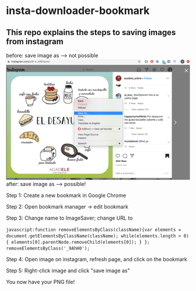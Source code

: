 # insta-downloader-bookmark


## This repo explains the steps to saving images from instagram 

before: save image as --> not possible
![before](images/before.png)
after: save image as  --> possible!


Step 1: Create a new bookmark in Google Chrome 

Step 2: Open bookmark manager -> edit bookmark

Step 3: Change name to ImageSaver; change URL to 

```javascript:function removeElementsByClass(className){var elements = document.getElementsByClassName(className); while(elements.length > 0){ elements[0].parentNode.removeChild(elements[0]); } }; removeElementsByClass('_9AhH0');```

Step 4: Open image on instagram, refresh page, and click on the bookmark

Step 5: Right-click image and click "save image as"

You now have your PNG file!


